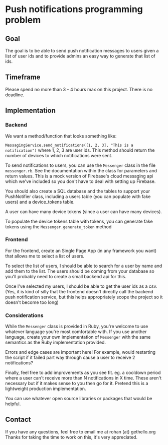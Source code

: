 # Push notifications programming problem

## Goal
The goal is to be able to send push notification messages to users given a list of user ids and to provide admins an easy way to generate that list of ids.

## Timeframe
Please spend no more than 3 - 4 hours max on this project. There is no deadline.

## Implementation

### Backend

We want a method/function that looks something like:

`MessagingService.send_notifications([1, 2, 3], "This is a notification")`
where 1, 2, 3 are user ids. This method should return the number of devices to which notifications were sent.

To send notifications to users, you can use the `Messenger` class in the file `messenger.rb`. See the documentation within the class for parameters and return values. This is a mock version of Firebase's cloud messaging api which we've included so you don't have to deal with setting up Firebase.

You should also create a SQL database and the tables to support your PushNotifier class, including a users table (you can populate with fake users) and a device_tokens table.

A user can have many device tokens (since a user can have many devices).

To populate the device tokens table with tokens, you can generate fake tokens using the `Messenger.generate_token` method


### Frontend
For the frontend, create an Single Page App (in any framework you want) that allows me to select a list of users. 

To select the list of users, I should be able to search for a user by name and add them to the list. The users should be coming from your database so you'll probably need to create a small backend api for this.

Once I've selected my users, I should be able to get the user ids as a csv. (Yes, it is kind of silly that the frontend doesn't directly call the backend push notification service, but this helps appropriately scope the project so it doesn't become too long)

### Considerations

While the `Messenger` class is provided in Ruby, you're welcome to use whatever language you're most comfortable with. If you use another language, create your own implementation of `Messenger` with the same semantics as the Ruby implementation provided.

Errors and edge cases are important here! For example, would restarting the script if it failed part way through cause a user to receive 2 notifications?

Finally, feel free to add improvements as you see fit. eg. a cooldown period where a user can't receive more than N notifications in X time. These aren't necessary but if it makes sense to you then go for it. Pretend this is a lightweight production implementation.

You can use whatever open source libraries or packages that would be helpful.

## Contact
If you have any questions, feel free to email me at rohan (at) gethello.org
Thanks for taking the time to work on this, it's very appreciated.
